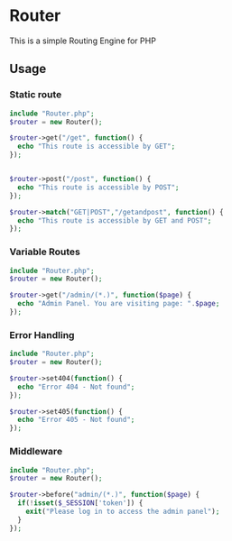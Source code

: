 # Router
This is a simple Routing Engine for PHP

## Usage
### Static route
```php
include "Router.php";
$router = new Router();

$router->get("/get", function() {
  echo "This route is accessible by GET";
});


$router->post("/post", function() {
  echo "This route is accessible by POST";
});

$router->match("GET|POST","/getandpost", function() {
  echo "This route is accessible by GET and POST";
});
```

### Variable Routes
```php
include "Router.php";
$router = new Router();

$router->get("/admin/(*.)", function($page) {
  echo "Admin Panel. You are visiting page: ".$page;
});

```

### Error Handling

```php
include "Router.php";
$router = new Router();

$router->set404(function() {
  echo "Error 404 - Not found";
});

$router->set405(function() {
  echo "Error 405 - Not found";
});

```

### Middleware

```php
include "Router.php";
$router = new Router();

$router->before("admin/(*.)", function($page) {
  if(!isset($_SESSION['token']) {
    exit("Please log in to access the admin panel");
  }
});

```

